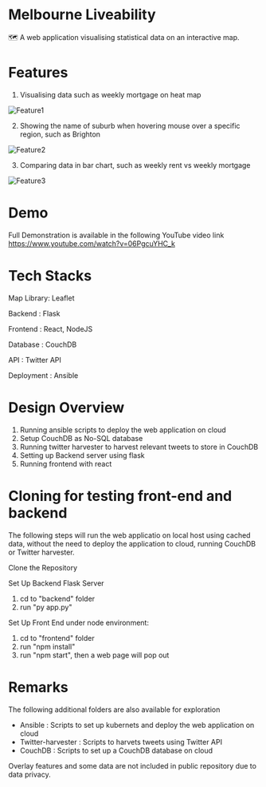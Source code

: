 # Melbourne Liveability
 :world_map: A web application visualising statistical data on an interactive map.

# Features

1. Visualising data such as weekly mortgage on heat map

![Feature1](https://j.gifs.com/z6Ej47.gif)

2. Showing the name of suburb when hovering mouse over a specific region, such as Brighton

![Feature2](https://j.gifs.com/Pj9DKl.gif)

3. Comparing data in bar chart, such as weekly rent vs weekly mortgage

![Feature3](https://j.gifs.com/Rl0GK0.gif)

# Demo

Full Demonstration is available in the following YouTube video link
https://www.youtube.com/watch?v=06PgcuYHC_k

# Tech Stacks

Map Library: Leaflet

Backend : Flask

Frontend : React, NodeJS

Database : CouchDB

API : Twitter API

Deployment : Ansible

# Design Overview

1. Running ansible scripts to deploy the web application on cloud
3. Setup CouchDB as No-SQL database
3. Running twitter harvester to harvest relevant tweets to store in CouchDB
4. Setting up Backend server using flask
5. Running frontend with react

# Cloning for testing front-end and backend

The following steps will run the web applicatio on local host using cached data, without the need to deploy the application to cloud, running CouchDB or Twitter harvester.

Clone the Repository

Set Up Backend Flask Server
1. cd to "backend" folder
2. run "py app.py"

Set Up Front End under node environment:
1. cd to "frontend" folder
2. run "npm install"
3. run "npm start", then a web page will pop out

# Remarks
The following additional folders are also available for exploration

- Ansible : Scripts to set up kubernets and deploy the web application on cloud
- Twitter-harvester : Scripts to harvets tweets using Twitter API
- CouchDB : Scripts to set up a CouchDB database on cloud

Overlay features and some data are not included in public repository due to data privacy.
